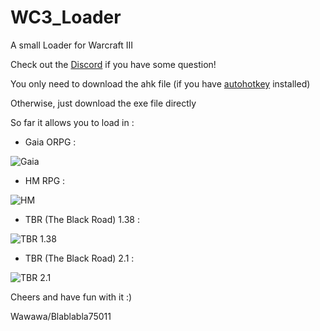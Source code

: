 # WC3_Loader
A small Loader for Warcraft III

Check out the [Discord](https://discord.gg/N9rjQ6r) if you have some question!

You only need to download the ahk file (if you have [autohotkey](https://www.autohotkey.com/) installed)

Otherwise, just download the exe file directly

So far it allows you to load in :

- Gaia ORPG :

![Gaia](https://i.imgur.com/t0T5LWU.png)
- HM RPG :

![HM](https://i.imgur.com/D7cV0Sc.png)
- TBR (The Black Road) 1.38 :

![TBR 1.38](https://i.imgur.com/rHVL3R5.png)
- TBR (The Black Road) 2.1 :

![TBR 2.1](https://i.imgur.com/QVKxw72.png)

Cheers and have fun with it :)

Wawawa/Blablabla75011

